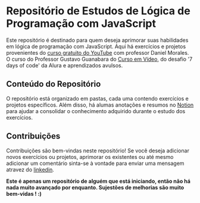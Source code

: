# Repositório de Estudos de Lógica de Programação com JavaScript 

Este repositório é destinado para quem deseja aprimorar suas habilidades em lógica de programação com JavaScript. Aqui há exercícios e projetos provenientes do [curso gratuito do YouTube](https://www.youtube.com/watch?v=lxb567HEn8k&list=PL1dUY2RYa2RidB3B134ywckDyf-FOwbv7) com professor Daniel Morales. O curso do Professor Gustavo Guanabara do [Curso em Vídeo](https://www.cursoemvideo.com/curso/javascript/), do desafio '7 days of code' da Alura e aprendizados avulsos.

## Conteúdo do Repositório

O repositório está organizado em pastas, cada uma contendo exercícios e projetos específicos. Além disso, há alumas anotações e resumos no [Notion](https://www.notion.so/L-gica-de-Programa-o-85a5bd25f0ce4628bdf42f4397a7592d) para ajudar a consolidar o conhecimento adquirido durante o estudo dos exercícios.

## Contribuições
Contribuições são bem-vindas neste repositório! Se você deseja adicionar novos exercícios ou projetos, aprimorar os existentes ou até mesmo adicionar um comentário sinta-se à vontade para enviar uma mensagem atravez do [linkedin](http://linkedin.com/in/marina-gabrielly-a87156218/).

<b> Este é apenas um repositório de alguém que está iniciando, então não há nada muito avançado por enquanto. Sujestões de melhorias são muito bem-vidas ! :)
